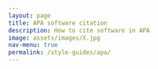 ```yaml
---
layout: page
title: APA software citation
description: How to cite software in APA
image: assets/images/X.jpg
nav-menu: true
permalink: /style-guides/apa/
---
```

